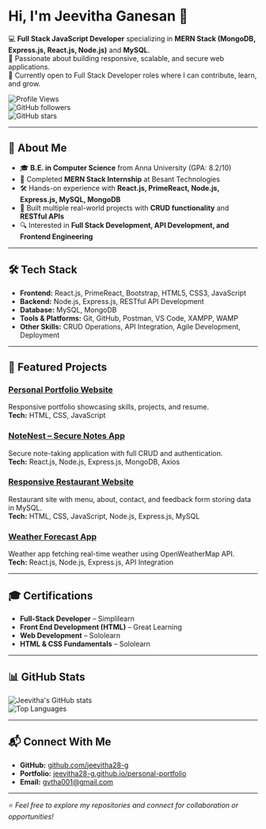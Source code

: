 # Hi, I'm Jeevitha Ganesan 👋

💻 **Full Stack JavaScript Developer** specializing in **MERN Stack (MongoDB, Express.js, React.js, Node.js)** and **MySQL**.  
🚀 Passionate about building responsive, scalable, and secure web applications.  
🌱 Currently open to Full Stack Developer roles where I can contribute, learn, and grow.

![Profile Views](https://komarev.com/ghpvc/?username=jeevitha28-g&color=blue)  
![GitHub followers](https://img.shields.io/github/followers/jeevitha28-g?label=Follow&style=social)  
![GitHub stars](https://img.shields.io/github/stars/jeevitha28-g?style=social)

---

## 📖 About Me
- 🎓 **B.E. in Computer Science** from Anna University (GPA: 8.2/10)  
- 💼 Completed **MERN Stack Internship** at Besant Technologies  
- 🛠 Hands-on experience with **React.js, PrimeReact, Node.js, Express.js, MySQL, MongoDB**  
- 📌 Built multiple real-world projects with **CRUD functionality** and **RESTful APIs**  
- 🔍 Interested in **Full Stack Development, API Development, and Frontend Engineering**

---

## 🛠 Tech Stack
- **Frontend:** React.js, PrimeReact, Bootstrap, HTML5, CSS3, JavaScript  
- **Backend:** Node.js, Express.js, RESTful API Development  
- **Database:** MySQL, MongoDB  
- **Tools & Platforms:** Git, GitHub, Postman, VS Code, XAMPP, WAMP  
- **Other Skills:** CRUD Operations, API Integration, Agile Development, Deployment

---

## 📌 Featured Projects

### [Personal Portfolio Website](https://jeevitha28-g.github.io/personal-portfolio/)
Responsive portfolio showcasing skills, projects, and resume.  
**Tech:** HTML, CSS, JavaScript

### [NoteNest – Secure Notes App](https://github.com/jeevitha28-g/note-nest)
Secure note-taking application with full CRUD and authentication.  
**Tech:** React.js, Node.js, Express.js, MongoDB, Axios

### [Responsive Restaurant Website](https://github.com/jeevitha28-g/restaurant-website)
Restaurant site with menu, about, contact, and feedback form storing data in MySQL.  
**Tech:** HTML, CSS, JavaScript, Node.js, Express.js, MySQL

### [Weather Forecast App](https://github.com/jeevitha28-g/weather-app)
Weather app fetching real-time weather using OpenWeatherMap API.  
**Tech:** React.js, Node.js, Express.js, API Integration

---

## 🎓 Certifications
- **Full-Stack Developer** – Simplilearn  
- **Front End Development (HTML)** – Great Learning  
- **Web Development** – Sololearn  
- **HTML & CSS Fundamentals** – Sololearn

---

## 📊 GitHub Stats
![Jeevitha's GitHub stats](https://github-readme-stats.vercel.app/api?username=jeevitha28-g&show_icons=true&theme=tokyonight)  
![Top Languages](https://github-readme-stats.vercel.app/api/top-langs/?username=jeevitha28-g&layout=compact&theme=tokyonight)

---

## 📬 Connect With Me
- **GitHub:** [github.com/jeevitha28-g](https://github.com/jeevitha28-g)  
- **Portfolio:** [jeevitha28-g.github.io/personal-portfolio](https://jeevitha28-g.github.io/personal-portfolio/)  
- **Email:** gvtha001@gmail.com  

---
⭐️ *Feel free to explore my repositories and connect for collaboration or opportunities!*
